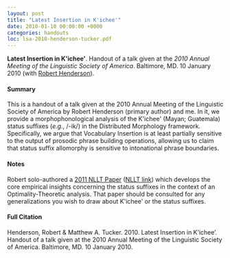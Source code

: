 ```yaml
---
layout: post
title: "Latest Insertion in K'ichee'"
date: 2010-01-10 00:00:00 +0000
categories: handouts
loc: lsa-2010-henderson-tucker.pdf
---
```


**Latest Insertion in K'ichee'**. Handout of a talk given at the *2010 Annual Meeting of the Linguistic Society of America*. Baltimore, MD. 10 January 2010 (with [Robert Henderson](http://rhenderson.net/)).

<!---more--->

#### Summary

This is a handout of a talk given at the 2010 Annual Meeting of the Linguistic Society of America by Robert Henderson (primary author) and me. In it, we provide a morphophonological analysis of the K'ichee' (Mayan; Guatemala) status suffixes (_e.g._, /-ik/) in the Distributed Morphology framework. Specifically, we argue that Vocabulary Insertion is at least partially sensitive to the output of prosodic phrase building operations, allowing us to claim that status suffix allomorphy is sensitive to intonational phrase boundaries.

#### Notes

Robert solo-authored a [2011 NLLT Paper](http://rhenderson.net/resources/papers/intonational.pdf) ([NLLT link](http://link.springer.com/article/10.1007%2Fs11049-012-9170-8)) which develops the core empirical insights concerning the status suffixes in the context of an Optimality-Theoretic analysis. That paper should be consulted for any generalizations you wish to draw about K'ichee' or the status suffixes.

#### Full Citation

Henderson, Robert & Matthew A. Tucker. 2010. Latest Insertion in K’ichee’. Handout of a talk given at the 2010 Annual Meeting of the Linguistic Society of America. Baltimore, MD. 10 January 2010.